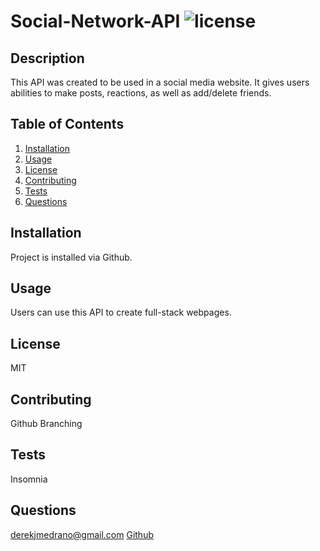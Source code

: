 # Social-Network-API ![license](https://img.shields.io/badge/license-MIT-blue)

## Description
This API was created to be used in a social media website. It gives users abilities to make posts, reactions, as well as add/delete friends.

## Table of Contents
1. [Installation](#installation)
2. [Usage](#usage)
3. [License](#license)
4. [Contributing](#contributing)
5. [Tests](#tests)
6. [Questions](#questions)

## Installation
Project is installed via Github.

## Usage
Users can use this API to create full-stack webpages.

## License
MIT

## Contributing
Github Branching

## Tests
Insomnia

## Questions
derekjmedrano@gmail.com
[Github](www.github.com/derekmedrano)